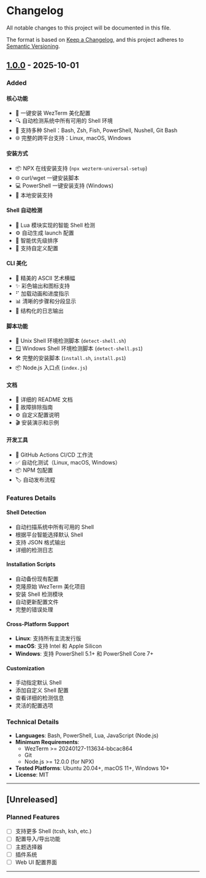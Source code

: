 # Changelog

All notable changes to this project will be documented in this file.

The format is based on [Keep a Changelog](https://keepachangelog.com/en/1.0.0/),
and this project adheres to [Semantic Versioning](https://semver.org/spec/v2.0.0.html).

## [1.0.0] - 2025-10-01

### Added

#### 核心功能
- 🚀 一键安装 WezTerm 美化配置
- 🔍 自动检测系统中所有可用的 Shell 环境
- 🐚 支持多种 Shell：Bash, Zsh, Fish, PowerShell, Nushell, Git Bash
- 🌐 完整的跨平台支持：Linux, macOS, Windows

#### 安装方式
- 📦 NPX 在线安装支持 (`npx wezterm-universal-setup`)
- 🌐 curl/wget 一键安装脚本
- 💻 PowerShell 一键安装支持 (Windows)
- 📂 本地安装支持

#### Shell 自动检测
- 🔎 Lua 模块实现的智能 Shell 检测
- ⚙️ 自动生成 launch 配置
- 🎯 智能优先级排序
- 🔧 支持自定义配置

#### CLI 美化
- 🎨 精美的 ASCII 艺术横幅
- ✨ 彩色输出和图标支持
- ⠋ 加载动画和进度指示
- 📊 清晰的步骤和分段显示
- 🎯 结构化的日志输出

#### 脚本功能
- 📜 Unix Shell 环境检测脚本 (`detect-shell.sh`)
- 🪟 Windows Shell 环境检测脚本 (`detect-shell.ps1`)
- 🛠️ 完整的安装脚本 (`install.sh`, `install.ps1`)
- 📦 Node.js 入口点 (`index.js`)

#### 文档
- 📘 详细的 README 文档
- 🐛 故障排除指南
- ⚙️ 自定义配置说明
- 🎬 安装演示和示例

#### 开发工具
- 🔄 GitHub Actions CI/CD 工作流
- ✅ 自动化测试（Linux, macOS, Windows）
- 📦 NPM 包配置
- 🏷️ 自动发布流程

### Features Details

#### Shell Detection
- 自动扫描系统中所有可用的 Shell
- 根据平台智能选择默认 Shell
- 支持 JSON 格式输出
- 详细的检测日志

#### Installation Scripts
- 自动备份现有配置
- 克隆原始 WezTerm 美化项目
- 安装 Shell 检测模块
- 自动更新配置文件
- 完整的错误处理

#### Cross-Platform Support
- **Linux**: 支持所有主流发行版
- **macOS**: 支持 Intel 和 Apple Silicon
- **Windows**: 支持 PowerShell 5.1+ 和 PowerShell Core 7+

#### Customization
- 手动指定默认 Shell
- 添加自定义 Shell 配置
- 查看详细的检测信息
- 灵活的配置选项

### Technical Details

- **Languages**: Bash, PowerShell, Lua, JavaScript (Node.js)
- **Minimum Requirements**:
  - WezTerm >= 20240127-113634-bbcac864
  - Git
  - Node.js >= 12.0.0 (for NPX)
- **Tested Platforms**: Ubuntu 20.04+, macOS 11+, Windows 10+
- **License**: MIT

---

## [Unreleased]

### Planned Features

- [ ] 支持更多 Shell (tcsh, ksh, etc.)
- [ ] 配置导入/导出功能
- [ ] 主题选择器
- [ ] 插件系统
- [ ] Web UI 配置界面

---

[1.0.0]: https://github.com/telagod/wezterm-universal-setup/releases/tag/v1.0.0